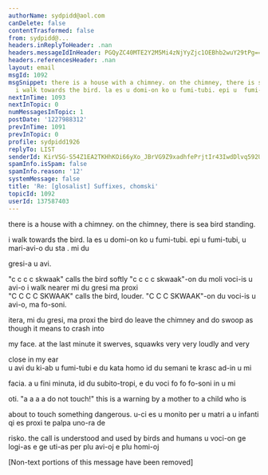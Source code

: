 ```yaml
---
authorName: sydpidd@aol.com
canDelete: false
contentTrasformed: false
from: sydpidd@...
headers.inReplyToHeader: .nan
headers.messageIdInHeader: PGQyZC40MTE2Y2M5Mi4zNjYyZjc1OEBhb2wuY29tPg==
headers.referencesHeader: .nan
layout: email
msgId: 1092
msgSnippet: there is a house with a chimney. on the chimney, there is sea bird  standing.
  i walk towards the bird. la es u domi-on ko u fumi-tubi. epi u  fumi-tubi, u
nextInTime: 1093
nextInTopic: 0
numMessagesInTopic: 1
postDate: '1227988312'
prevInTime: 1091
prevInTopic: 0
profile: sydpidd1926
replyTo: LIST
senderId: KirVSG-S54Z1EA2TKHhKOi66yXo_JBrVG9Z9xadhfePrjtIr43IwdDlvq592UV5MAyvf5n3b
spamInfo.isSpam: false
spamInfo.reason: '12'
systemMessage: false
title: 'Re: [glosalist] Suffixes, chomski'
topicId: 1092
userId: 137587403
---
```


there is a house with a chimney. on the chimney, there is sea bird  standing. 
 
i walk towards the bird.
la es u domi-on ko u fumi-tubi. epi u  fumi-tubi, u mari-avi-o du sta . mi du 
 
gresi-a u avi.

"c c c c skwaak" calls the bird softly
"c c  c c skwaak"-on du moli voci-is u avi-o 
i walk nearer
mi du gresi ma proxi  
"C C C C SKWAAK" calls the bird, louder.
"C C C SKWAAK"-on du   voci-is u avi-o,  ma fo-soni.
 
itera, mi du gresi, ma proxi
the bird do leave the chimney and do swoop  as though it means to crash into 
 
my face. at the last minute it swerves, squawks very very loudly and very 
 
close in my ear  
u avi du ki-ab u fumi-tubi e du kata homo id du  semani te krasc ad-in u mi 
 
facia. a u fini minuta, id du subito-tropi, e du voci fo fo fo-soni in u mi 
 
oti. 
"a a a a do not touch!" this is a warning by a mother to a child  who is 
 
about to touch something dangerous.
u-ci es u monito per u matri a u  infanti qi es proxi te palpa uno-ra de 
 
risko. 
the call is understood and used by birds and humans
u voci-on  ge logi-as e ge uti-as per plu avi-oj e plu  homi-oj



[Non-text portions of this message have been removed]


